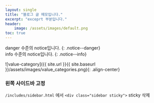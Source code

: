 ```yaml
---
layout: single
title: "블로그 글 메모입니다."
excerpt: "exceprt 부분입니다."
header:
    image: /assets/images/default.png
toc: true
---
```

danger 수준의 notice입니다.
{: .notice--danger}  
info 수준의 notice입니다.
{: .notice--info}

![value-category]({{ site.url }}{{ site.baseurl }}/assets/images/value_categories.png){: .align-center}
### 왼쪽 사이드바 고정
`/includes/sidebar.html` 에서 `<div class="sidebar sticky">` sticky 삭제